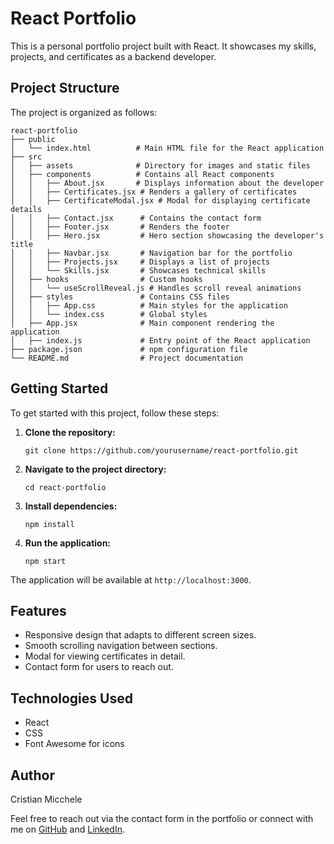 # React Portfolio

This is a personal portfolio project built with React. It showcases my skills, projects, and certificates as a backend developer.

## Project Structure

The project is organized as follows:

```
react-portfolio
├── public
│   └── index.html          # Main HTML file for the React application
├── src
│   ├── assets              # Directory for images and static files
│   ├── components          # Contains all React components
│   │   ├── About.jsx       # Displays information about the developer
│   │   ├── Certificates.jsx # Renders a gallery of certificates
│   │   ├── CertificateModal.jsx # Modal for displaying certificate details
│   │   ├── Contact.jsx      # Contains the contact form
│   │   ├── Footer.jsx       # Renders the footer
│   │   ├── Hero.jsx         # Hero section showcasing the developer's title
│   │   ├── Navbar.jsx       # Navigation bar for the portfolio
│   │   ├── Projects.jsx     # Displays a list of projects
│   │   └── Skills.jsx       # Showcases technical skills
│   ├── hooks                # Custom hooks
│   │   └── useScrollReveal.js # Handles scroll reveal animations
│   ├── styles               # Contains CSS files
│   │   ├── App.css          # Main styles for the application
│   │   └── index.css        # Global styles
│   ├── App.jsx              # Main component rendering the application
│   ├── index.js             # Entry point of the React application
├── package.json             # npm configuration file
└── README.md                # Project documentation
```

## Getting Started

To get started with this project, follow these steps:

1. **Clone the repository:**
   ```
   git clone https://github.com/yourusername/react-portfolio.git
   ```

2. **Navigate to the project directory:**
   ```
   cd react-portfolio
   ```

3. **Install dependencies:**
   ```
   npm install
   ```

4. **Run the application:**
   ```
   npm start
   ```

The application will be available at `http://localhost:3000`.

## Features

- Responsive design that adapts to different screen sizes.
- Smooth scrolling navigation between sections.
- Modal for viewing certificates in detail.
- Contact form for users to reach out.

## Technologies Used

- React
- CSS
- Font Awesome for icons

## Author

Cristian Micchele

Feel free to reach out via the contact form in the portfolio or connect with me on [GitHub](https://github.com/Cristian-Backend) and [LinkedIn](https://www.linkedin.com/in/cristian-micchele-1445a92b5/).